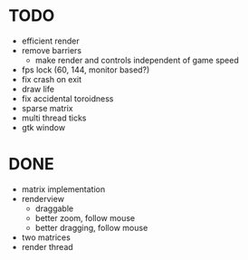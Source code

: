 
# TODO
* efficient render
* remove barriers
  * make render and controls independent of game speed
* fps lock (60, 144, monitor based?)
* fix crash on exit
* draw life
* fix accidental toroidness
* sparse matrix
* multi thread ticks
* gtk window



# DONE
* matrix implementation
* renderview
  * draggable
  * better zoom, follow mouse
  * better dragging, follow mouse
* two matrices
* render thread
